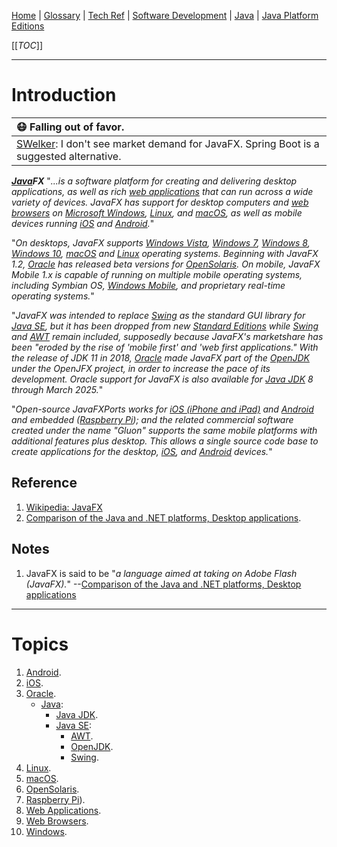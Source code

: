 [Home](/Slalom-LLC/Slalom-Consulting) | [Glossary](/Glossary) | [Tech Ref](/Tech-Ref) | [Software Development](/Tech-Ref/Software-Development) | [Java](/Tech-Ref/Software-Development/Java) | [Java Platform Editions](/Tech-Ref/Software-Development/Java/Java-Platform-Editions)

[[_TOC_]]

---
# Introduction
|:mask: Falling out of favor.|
|:-|
|[SWelker](/Individuals/Scott-Welker): I don't see market demand for JavaFX. Spring Boot is a suggested alternative. |

***[Java](/Tech-Ref/Software-Development/Java)FX*** "_...is a software platform for creating and delivering desktop applications, as well as rich [web applications](/Tech-Ref/WWW-\(World-Wide-Web\)/Web-Application) that can run across a wide variety of devices. JavaFX has support for desktop computers and [web browsers](/Tech-Ref/WWW-\(World-Wide-Web\)/Web-Browser) on [Microsoft Windows](/Tech-Ref/Microsoft/Microsoft-Windows), [Linux](/Tech-Ref/Linux), and [macOS](/Tech-Ref/Apple-Inc/Mac-\(Macintosh\)/macOS), as well as mobile devices running [iOS](/Tech-Ref/Apple-Inc/iOS) and [Android](/Tech-Ref/Google/Android)._"

"_On desktops, JavaFX supports [Windows Vista](/Tech-Ref/Microsoft/Microsoft-Windows), [Windows 7](/Tech-Ref/Microsoft/Microsoft-Windows), [Windows 8](/Tech-Ref/Microsoft/Microsoft-Windows), [Windows 10](/Tech-Ref/Microsoft/Microsoft-Windows), [macOS](/Tech-Ref/Apple-Inc/Mac-\(Macintosh\)/macOS) and [Linux](/Tech-Ref/Linux) operating systems. Beginning with JavaFX 1.2, [Oracle](/Tech-Ref/Oracle-Corporation) has released beta versions for [OpenSolaris](/Tech-Ref/OpenSolaris). On mobile, JavaFX Mobile 1.x is capable of running on multiple mobile operating systems, including Symbian OS, [Windows Mobile](/Tech-Ref/Microsoft/Microsoft-Windows), and proprietary real-time operating systems._"

"_JavaFX was intended to replace [Swing](/Tech-Ref/Software-Development/Java/Java-Platform-Editions/Java-SE-\(Standard-Edition\)/JFC-\(Java-Foundation-Classes\)/Swing) as the standard GUI library for [Java SE](/Tech-Ref/Software-Development/Java/Java-Platform-Editions/Java-SE-\(Standard-Edition\)), but it has been dropped from new [Standard Editions](/Tech-Ref/Software-Development/Java/Java-Platform-Editions/Java-SE-\(Standard-Edition\)) while [Swing](/Tech-Ref/Software-Development/Java/Java-Platform-Editions/Java-SE-\(Standard-Edition\)/JFC-\(Java-Foundation-Classes\)/Swing) and [AWT](/Tech-Ref/Software-Development/Java/Java-Platform-Editions/Java-SE-\(Standard-Edition\)/JFC-\(Java-Foundation-Classes\)/AWT-\(Abstract-Window-Toolkit\)) remain included, supposedly because JavaFX's marketshare has been "eroded by the rise of 'mobile first' and 'web first applications." With the release of JDK 11 in 2018, [Oracle](/Tech-Ref/Oracle-Corporation) made JavaFX part of the [OpenJDK](/Tech-Ref/Software-Development/Java/OpenJDK-\(Open-Java-Development-Kit\)) under the OpenJFX project, in order to increase the pace of its development. Oracle support for JavaFX is also available for [Java JDK](/Tech-Ref/Software-Development/Java/JDK-\(Java-Development-Kit\)) 8 through March 2025._"

"_Open-source JavaFXPorts works for [iOS (iPhone and iPad)](/Tech-Ref/Apple-Inc/iOS) and [Android](/Tech-Ref/Google/Android) and embedded ([Raspberry Pi](/Tech-Ref/Raspberry-Pi)); and the related commercial software created under the name "Gluon" supports the same mobile platforms with additional features plus desktop. This allows a single source code base to create applications for the desktop, [iOS](/Tech-Ref/Apple-Inc/iOS), and [Android](/Tech-Ref/Google/Android) devices._"

## Reference
1. [Wikipedia: JavaFX](https://en.wikipedia.org/wiki/JavaFX)
1. [Comparison of the Java and .NET platforms, Desktop applications](https://en.wikipedia.org/wiki/Comparison_of_the_Java_and_.NET_platforms#Desktop_applications).

## Notes
1. JavaFX is said to be "_a language aimed at taking on Adobe Flash (JavaFX)._" --[Comparison of the Java and .NET platforms, Desktop applications](https://en.wikipedia.org/wiki/Comparison_of_the_Java_and_.NET_platforms#Desktop_applications)
---
# Topics
1. [Android](/Tech-Ref/Google/Android).
1. [iOS](/Tech-Ref/Apple-Inc/iOS).
1. [Oracle](/Tech-Ref/Oracle-Corporation).
   - [Java](/Tech-Ref/Software-Development/Java):
      - [Java JDK](/Tech-Ref/Software-Development/Java/JDK-\(Java-Development-Kit\)).
      - [Java SE](/Tech-Ref/Software-Development/Java/Java-Platform-Editions/Java-SE-\(Standard-Edition\)):
         - [AWT](/Tech-Ref/Software-Development/Java/Java-Platform-Editions/Java-SE-\(Standard-Edition\)/JFC-\(Java-Foundation-Classes\)/AWT-\(Abstract-Window-Toolkit\)).
         - [OpenJDK](/Tech-Ref/Software-Development/Java/OpenJDK-\(Open-Java-Development-Kit\)).
         - [Swing](/Tech-Ref/Software-Development/Java/Java-Platform-Editions/Java-SE-\(Standard-Edition\)/JFC-\(Java-Foundation-Classes\)/Swing).
1. [Linux](/Tech-Ref/Linux).
1. [macOS](/Tech-Ref/Apple-Inc/Mac-\(Macintosh\)/macOS).
1. [OpenSolaris](/Tech-Ref/OpenSolaris).
1. [Raspberry Pi](/Tech-Ref/Raspberry-Pi)).
1. [Web Applications](/Tech-Ref/WWW-\(World-Wide-Web\)/Web-Application).
1. [Web Browsers](/Tech-Ref/WWW-\(World-Wide-Web\)/Web-Browser).
1. [Windows](/Tech-Ref/Microsoft/Microsoft-Windows).
